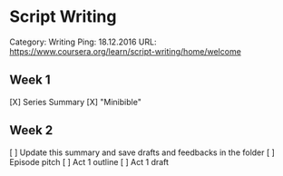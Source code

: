 # Script Writing

Category: Writing
Ping: 18.12.2016
URL: https://www.coursera.org/learn/script-writing/home/welcome

## Week 1

[X] Series Summary
[X] "Minibible"

## Week 2

[ ] Update this summary and save drafts and feedbacks in the folder
[ ] Episode pitch
[ ] Act 1 outline
[ ] Act 1 draft
